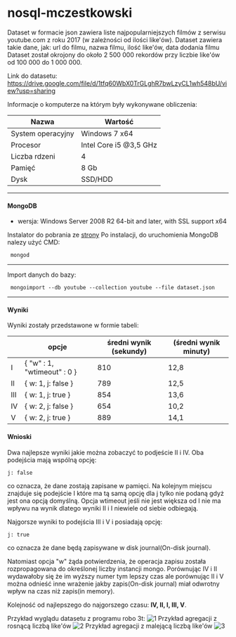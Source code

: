 # nosql-mczestkowski
Dataset w formacie json zawiera liste najpopularniejszych filmów z serwisu youtube.com z roku 2017 (w zależności od ilości like'ów).
Dataset zawiera takie dane, jak: url do filmu, nazwa filmu, ilość like'ów, data dodania filmu
Dataset został okrojony do około 2 500 000 rekordów przy liczbie like'ów od 100 000 do 1 000 000.

Link do datasetu: https://drive.google.com/file/d/1tfq60WbX0TrGLghR7bwLzyCL1wh548bU/view?usp=sharing

Informacje o komputerze na którym były wykonywane obliczenia:

| Nazwa                 | Wartość    |
|-----------------------|------------|
| System operacyjny     | Windows 7 x64 |
| Procesor              | Intel Core i5 @3,5 GHz |
| Liczba rdzeni         | 4 |
| Pamięć                | 8 Gb |
| Dysk                  | SSD/HDD |


___________________
#### MongoDB

- wersja: Windows Server 2008 R2 64-bit and later, with SSL support x64

Instalator do pobrania ze [strony](https://www.mongodb.com/download-center#community) 
Po instalacji, do uruchomienia MongoDB nalezy użyć CMD:

 ``` mongod```


___________________
Import danych do bazy:

 ``` mongoimport --db youtube --collection youtube --file dataset.json```
_______________
#### Wyniki 

Wyniki zostały przedstawone w formie tabeli:

|   | opcje | średni wynik (sekundy) | (średni wynik minuty) |
| ------ | ------ | ------ | ------ |
| I | { "w" : 1, "wtimeout" : 0 } | 810 | 12,8 |
| II | { w: 1, j: false } | 789 | 12,5 |
| III | { w: 1, j: true } | 854 | 13,6 |
| IV | { w: 2, j: false } | 654 | 10,2 |
| V | { w: 2, j: true } | 889 | 14,1 |

#### Wnioski

Dwa najlepsze wyniki jakie można zobaczyć to podjeście II i IV. Oba podejścia mają wspólną opcję: 

 ```j: false  ```

co oznacza, że dane zostają zapisane w pamięci. Na kolejnym miejscu znajduje się podejście I które ma tą samą opcję dla j tylko nie podaną gdyż jest ona opcją domyślną. Opcja wtimeout jeśli nie jest większa od I nie ma wpływu na wynik dlatego wyniki II i I niewiele od siebie odbiegają. 

Najgorsze wyniki to podejścia III i V i posiadają opcję:

 ```j: true  ```

co oznacza że dane będą zapisywane w disk journal(On-disk journal).

Natomiast opcja "w" żąda potwierdzenia, że operacja zapisu została rozpropagowana do określonej liczby instancji mongo. Porównując IV i II wydawałoby się że im wyższy numer tym lepszy czas ale porównując II i V można odnieść inne wrażenie jakby zapis(On-disk journal) miał odwrotny wpływ na czas niż zapis(in memory).

Kolejność od najlepszego do najgorszego czasu: **IV, II, I, III, V**.




Przykład wyglądu datasetu z programu robo 3t:
![1](https://i.imgur.com/azPTkro.png)
Przykład agregacji z rosnącą liczbą like'ów
![2](https://i.imgur.com/hUg58lD.png)
Przykład agregacji z malejącą liczbą like'ów
![3](https://i.imgur.com/TT1PjWh.png)
